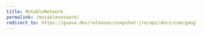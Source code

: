 ```yaml
---
title: MutableNetwork
permalink: /mutablenetwork/
redirect_to: https://guava.dev/releases/snapshot-jre/api/docs/com/google/common/graph/MutableNetwork.html
---
```

